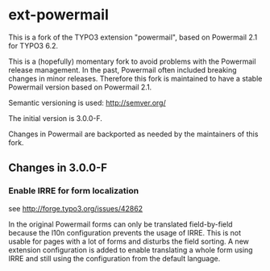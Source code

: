 ext-powermail
=============

This is a fork of the TYPO3 extension "powermail", based on Powermail 2.1 for TYPO3 6.2.

This is a (hopefully) momentary fork to avoid problems with the Powermail release management. In the past, Powermail often included breaking changes in minor releases. Therefore this fork is maintained to have a stable Powermail version based on Powermail 2.1.

Semantic versioning is used: http://semver.org/

The initial version is 3.0.0-F.

Changes in Powermail are backported as needed by the maintainers of this fork.

Changes in 3.0.0-F
------------------

### Enable IRRE for form localization

see http://forge.typo3.org/issues/42862

In the original Powermail forms can only be translated field-by-field because the l10n configuration prevents the usage of IRRE. This is not usable for pages with a lot of forms and disturbs the field sorting. A new extension configuration is added to enable translating a whole form using IRRE and still using the configuration from the default language.
